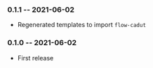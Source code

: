 ### 0.1.1 -- 2021-06-02
- Regenerated templates to import `flow-cadut`

### 0.1.0 -- 2021-06-02
- First release
